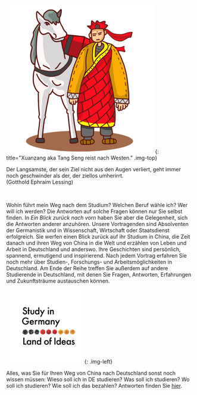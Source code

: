 ![](images/toWest.png){: title="Xuanzang aka Tang Seng reist nach Westen." .img-top}

<p id="quote">
Der Langsamste, der sein Ziel nicht aus den Augen verliert, geht immer noch geschwinder als der, der ziellos umherirrt. <br> (Gotthold Ephraim Lessing)
</p>

<br>

Wohin führt mein Weg nach dem Studium? Welchen Beruf wähle ich? Wer will ich werden? Die Antworten auf solche Fragen können nur Sie selbst finden. In *Ein Blick zurück nach vorn* haben Sie aber die Gelegenheit, sich die Antworten anderer anzuhören. Unsere Vortragenden sind Absolventen der Germanistik und in Wissenschaft, Wirtschaft oder Staatsdienst erfolgreich. Sie werfen einen Blick zurück auf ihr Studium in China, die Zeit danach und ihren Weg von China in die Welt und erzählen von Leben und Arbeit in Deutschland und anderswo. Ihre Geschichten sind persönlich, spannend, ermutigend und inspirierend. Nach jedem Vortrag erfahren Sie noch mehr über Studien-, Forschungs- und Arbeitsmöglichkeiten in Deutschland. Am Ende der Reihe treffen Sie außerdem auf andere Studierende in Deutschland, mit denen Sie Fragen, Antworten, Erfahrungen und Zukunftsträume austauschen können. 

![](images/study-in-germany.svg){: .img-left}

<p class="text-right" markdown="1">
Alles, was Sie für Ihren Weg von China nach Deutschland sonst noch wissen müssen: Wieso soll ich in DE studieren? Was soll ich studieren? Wo soll ich studieren? Wie soll ich das bezahlen? Antworten finden Sie <a href="./material/vortrag.pdf" target="_blank">hier</a>.
</p>

<p class="clear-both"></p>